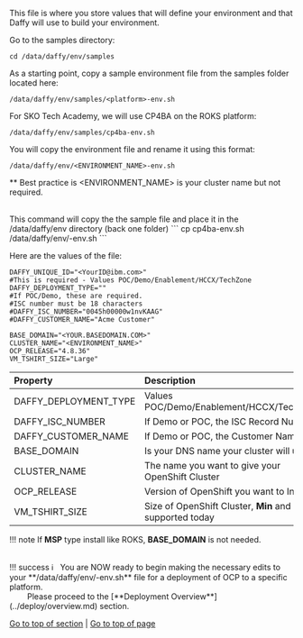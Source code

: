 <a name="Step3"></a>

This file is where you store values that will define your environment and that Daffy will use to build your environment.

Go to the samples directory:
```    
cd /data/daffy/env/samples
```

As a starting point, copy a sample environment file from the samples folder located here:  
```
/data/daffy/env/samples/<platform>-env.sh
```

For SKO Tech Academy, we will use CP4BA on the ROKS platform:
```
/data/daffy/env/samples/cp4ba-env.sh
```

You will copy the environment file and rename it using this format:
```
/data/daffy/env/<ENVIRONMENT_NAME>-env.sh
```

** Best practice is <ENVIRONMENT_NAME> is your cluster name but not required.

<br>
This command will copy the the sample file and place it in the /data/daffy/env directory (back one folder)
```
cp cp4ba-env.sh /data/daffy/env/<ENVIRONMENT_NAME>-env.sh
```

Here are the values of the file:
```
DAFFY_UNIQUE_ID="<YourID@ibm.com>"
#This is required - Values POC/Demo/Enablement/HCCX/TechZone
DAFFY_DEPLOYMENT_TYPE=""
#If POC/Demo, these are required.
#ISC number must be 18 characters
#DAFFY_ISC_NUMBER="0045h00000w1nvKAAG"
#DAFFY_CUSTOMER_NAME="Acme Customer"

BASE_DOMAIN="<YOUR.BASEDOMAIN.COM>"
CLUSTER_NAME="<ENVIRONMENT_NAME>"
OCP_RELEASE="4.8.36"
VM_TSHIRT_SIZE="Large"
```

| Property              | Description                                                      |
| :-------------------- | :--------------------------------------------------------------- |
| DAFFY_DEPLOYMENT_TYPE | Values POC/Demo/Enablement/HCCX/TechZone                         |
| DAFFY_ISC_NUMBER      | If Demo or POC, the ISC Record Number                            |
| DAFFY_CUSTOMER_NAME   | If Demo or POC, the Customer Name                                |
| BASE_DOMAIN           | Is your DNS name your cluster will use                           |
| CLUSTER_NAME          | The name you want to give your OpenShift Cluster                 |
| OCP_RELEASE           | Version of OpenShift you want to Install                         |
| VM_TSHIRT_SIZE        | Size of OpenShift Cluster, **Min** and **Large** supported today |

!!! note
    If **MSP** type install like ROKS, **BASE_DOMAIN** is not needed.


<br>
!!! success
   ℹ️ &nbsp; You are NOW ready to begin making the necessary edits to your **/data/daffy/env/<environment>-env.sh** file for a deployment of OCP to a specific platform.<br>
   &nbsp; &nbsp; &nbsp; &nbsp;
   Please proceed to the [**Deployment Overview**](../deploy/overview.md) section.

<br>

[Go to top of section](#Step3) | [Go to top of page](#DaffyCoreSteps)

